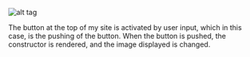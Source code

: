 
![alt tag](http://i.imgur.com/5HU5jU9.png)


The button at the top of my site is activated by user input, which in this case, is the pushing of the button.
When the button is pushed, the constructor is rendered, and the image displayed is changed. 

